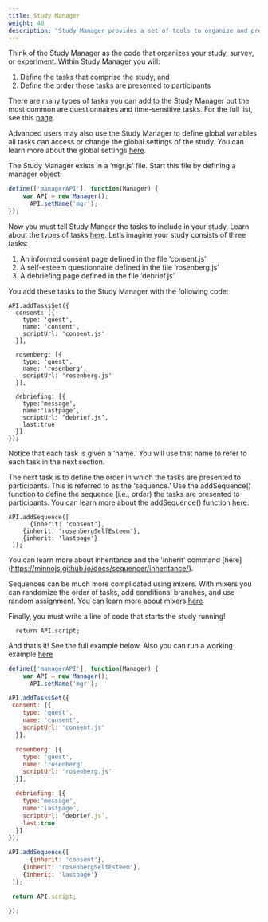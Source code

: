 ```yaml
---
title: Study Manager
weight: 40
description: "Study Manager provides a set of tools to organize and present tasks to participants"
---
```


Think of the Study Manager as the code that organizes your study, survey, or experiment.
Within Study Manager you will:

1. Define the tasks that comprise the study, and
2. Define the order those tasks are presented to participants

There are many types of tasks you can add to the Study Manager but the most common are questionnaires and time-sensitive tasks.
For the full list, see this [page](https://minnojs.github.io/docs/manager/tasks/). 

Advanced users may also use the Study Manager to define global variables all tasks can access or change the global settings of the study. 
You can learn more about the global settings [here](https://minnojs.github.io/docs/manager/api/settings/).


The Study Manager exists in a ‘mgr.js’ file.
Start this file by defining a manager object:

```javascript
define(['managerAPI'], function(Manager) {
    var API = new Manager();
	  API.setName('mgr');
});
```

Now you must tell Study Manger the tasks to include in your study. 
Learn about the types of tasks [here](https://minnojs.github.io/docs/manager/tasks/).
Let’s imagine your study consists of three tasks:

1. An informed consent page defined in the file ‘consent.js’
2. A self-esteem questionnaire defined in the file ‘rosenberg.js’
3. A debriefing page defined in the file ‘debrief.js’

You add these tasks to the Study Manager with the following code:

```
API.addTasksSet({
  consent: [{
    type: 'quest',
    name: 'consent',
    scriptUrl: 'consent.js'
  }],

  rosenberg: [{
    type: 'quest',
    name: 'rosenberg',
    scriptUrl: 'rosenberg.js'
  }],

  debriefing: [{
    type:'message',
    name:'lastpage’,
    scriptUrl: ‘debrief.js’, 
    last:true   
  }]    
});
```
Notice that each task is given a ‘name.’
You will use that name to refer to each task in the next section.

The next task is to define the order in which the tasks are presented to participants. 
This is referred to as the ‘sequence.’
Use the addSequence() function to define the sequence (i.e., order) the tasks are presented to participants. 
You can learn more about the addSequence() function [here](https://minnojs.github.io/docs/sequencer/).

```
API.addSequence([
	  {inherit: 'consent'},
    {inherit: 'rosenbergSelfEsteem'},
    {inherit: 'lastpage'}
 ]);
```
You can learn more about inheritance and the 'inherit' command [here] (https://minnojs.github.io/docs/sequencer/inheritance/).

Sequences can be much more complicated using mixers.
With mixers you can randomize the order of tasks, add conditional branches, and use random assignment.
You can learn more about mixers [here](https://minnojs.github.io/docs/sequencer/mixer/) 

Finally, you must write a line of code that starts the study running!

```
  return API.script;
```
And that’s it!
See the full example below. 
Also you can run a working example [here](https://minnojs.github.io/docs/manager/examples/weight/)


```javascript
define(['managerAPI'], function(Manager) {
    var API = new Manager();
	  API.setName('mgr');

API.addTasksSet({
 consent: [{
    type: 'quest',
    name: 'consent',
    scriptUrl: 'consent.js'
  }],

  rosenberg: [{
    type: 'quest',
    name: 'rosenberg',
    scriptUrl: 'rosenberg.js'
  }],

  debriefing: [{
    type:'message',
    name:'lastpage’,
    scriptUrl: ‘debrief.js’, 
    last:true   
  }]    
});

API.addSequence([
	  {inherit: 'consent'},
    {inherit: 'rosenbergSelfEsteem'},
    {inherit: 'lastpage'}
 ]);

 return API.script;

});
```
